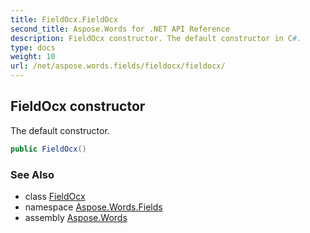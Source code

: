```yaml
---
title: FieldOcx.FieldOcx
second_title: Aspose.Words for .NET API Reference
description: FieldOcx constructor. The default constructor in C#.
type: docs
weight: 10
url: /net/aspose.words.fields/fieldocx/fieldocx/
---
```

## FieldOcx constructor

The default constructor.

```csharp
public FieldOcx()
```

### See Also

* class [FieldOcx](../)
* namespace [Aspose.Words.Fields](../../fieldocx/)
* assembly [Aspose.Words](../../../)
